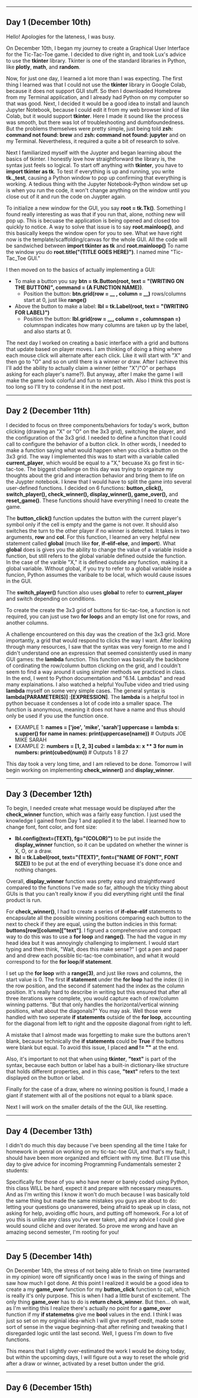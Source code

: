 
---
Day 1 (December 10th) 
---
Hello! Apologies for the lateness, I was busy.

  On December 10th, I began my journey to create a Graphical User Interface for the Tic-Tac-Toe game. I decided to dive right in, and took Lux's advice to use the **tkinter** library. Tkinter is one of the standard libraries in Python, like **plotly**, **math**, and **random**. 
  
  Now, for just one day, I learned a lot more than I was expecting. The first thing I learned was that I could not use the **tkinter** library in Google Colab, because it does not support GUI stuff. So then I downloaded Homebrew from my Terminal application, and I already had Python on my computer so that was good. Next, I decided it would be a good idea to install and launch Jupyter Notebook, because I could edit it from my web browser kind of like Colab, but it would support **tkinter**. Here I made it sound like the process was smooth, but there was lot of troubleshooting and dumbfoundedness. But the problems themselves were pretty simple, just being told **zsh: command not found: brew** and **zsh: command not found: jupyter** and on my Terminal. Nevertheless, it required a quite a bit of research to solve.   
  
  Next I familiarized myself with the Juypter and began learning about the basics of tkinter. I honestly love how straightforward the library is, the syntax just feels so logical. To start off anything with **tkinter**, you have to **import tkinter as tk**. To test if everything is up and running, you write **tk._test**, causing a Python window to pop up confirming that everything is working. A tedious thing with the Jupyter Notebook-Python window set up is when you run the code, it won't change anything on the window until you close out of it and run the code on Juypter again.  
  
  To initialize a new window for the GUI, you say **root = tk.Tk()**. Something I found really interesting as was that if you run that, alone, nothing new will pop up. This is becuase the application is being opened and closed too quickly to notice. A way to solve that issue is to say **root.mainloop()**, and this basically keeps the window open for you to see. What we have right now is the template/scaffolding/canvas for the whole GUI. All the code will be sandwiched between **import tkinter as tk** and **root.mainloop()** To name the window you do **root.title("(TITLE GOES HERE)")**. I named mine "Tic-Tac_Toe GUI."
  
  I then moved on to the basics of actually implementing a GUI: 
  - To make a button you say **btn = tk.Button(root, text = "(WRITING ON THE BUTTON)", command = (A FUNCTION NAME))**.
      - Position the button: **btn.grid(row = __ , column = __)** rows/columns start at 0, just like **range()**
  - Above the button to make a label: **lbl = tk.Label(root, text = "(WRITING FOR LABEL)")**
      - Position the button: **lbl.grid(row = __, column = __, columnspan =__)** columnspan indicates how many columns are taken up         by the label, and also starts at 0.  

The next day I worked on creating a basic interface with a grid and buttons that update based on player moves. I am thinking of doing a thing where each mouse click will alternate after each click. Like it will start with "X" and then go to "O" and so on until there is a winner or draw. After I achieve this I'll add the ability to actually claim a winner (either "X"/"O" or perhaps asking for each player's name?). But anyway, after I make the game I will make the game look colorful and fun to interact with. Also I think this post is too long so I'll try to condense it in the next post. 


---
Day 2 (December 11th)
---
  I decided to focus on three components/behaviors for today's work, button clicking (drawing an "X" or "O" on the 3x3 grid), switching the player, and the configuration of the 3x3 grid. 
I needed to define a funciton that I could call to configure the behavior of a button click. In other words, I needed to make a function saying what would happen when you click a button on the 3x3 grid. The way I implemented this was to start with a variable called **current_player**, which would be equal to a "X," becuase Xs go first in tic-tac-toe. The biggest challenge on this day was trying to orgainze my thoughts about the grid and interaction behavior and bring them to life on the Juypter notebook. I knew that I would have to split the game into several user-defined functions. I decided on 6 functions: **button_click(), switch_player(), check_winner(), display_winner(), game_over(),** and **reset_game()**. These functions should have everything I need to create the game. 

  The **button_click()** function updates the button with the current player's symbol only if the cell is empty and the game is not over. It should also switches the turn to the other player if no winner is detected. It takes in two arguments, **row** and **col**.
For this function, I learned an very helpful new statement called **global** (much like **for**, **if-elif-else**, and **import**). What **global** does is gives you the ability to change the value of a variable inside a function, but still refers to the global variable defined outside the function. In the case of the varible "X," it is defined outside any function, making it a global variable. Without global, if you try to refer to a global variable inside a funcion, Python assumes the varibale to be local, which would cause issues in the GUI.

  The **switch_player()** function also uses **global** to refer to **current_player** and switch depending on conditions. 

  To create the create the 3x3 grid of buttons for tic-tac-toe, a function is not required, you can just use two **for loop**s and an empty list one for rows, and another columns. 

  A challenge encountered on this day was the creation of the 3x3 grid. More importantly, a grid that would respond to clicks the way I want. After looking through many resources, I saw that the syntax was very foreign to me and I didn't understand one an expression that seemed consistently used in many GUI games: the **lambda** function. This function was basically the backbone of cordinating the row/column button clicking on the grid, and I couldn't seem to find a way around it using simpler methods we practiced in class. In the end, I went to Python documentation and "6.14. Lambdas" and read many explainations. I also watched a helpful YouTube video and tried using **lambda** myself on some very simple cases. The general syntax is **lambda[PARAMETER(S)]** :**[EXPRESSION]**. The **lambda** is a helpful tool in python becuase it condenses a lot of code into a smaller space. The function is anonymous, meaning it does not have a name and thus should only be used if you use the function once. 
  - EXAMPLE 1: **names = ['joe', 'mike', 'sarah']
               uppercase = lambda s: s.upper()
               for name in names:
                 print(uppercase(name))** # Outputs JOE MIKE SARAH 
  - EXAMPLE 2: **numbers = [1, 2, 3]
               cubed = lambda x: x ** 3
               for num in numbers:
                 print(cubed(num))** # Outputs 1 8 27

  This day took a very long time, and I am relieved to be done. Tomorrow I will begin working on implementing **check_winner()** and **display_winner**. 


---
Day 3 (December 12th)
---

  To begin, I needed create what message would be displayed after the **check_winner** function, which was a fairly easy function. I just used the knowledge I gained from Day 1 and applied it to the label. I learned how to change font, font color, and font size:
  
   - **lbl.config(text=(TEXT), fg="(COLOR)")** to be put inside the **display_winner** function, so it can be updated on whether the winner is X, O, or a draw.  
  - **lbl = tk.Label(root, text="(TEXT)", font=("NAME OF FONT", FONT SIZE))** to be put at the end of everything becuase it's done        once and nothing changes.

  Overall, **display_winner** function was pretty easy and straightforward compared to the functions I've made so far, although the tricky thing about GUIs is that you can't really know if you did everything right until the final product is run.
  
  For **check_winner()**, I had to create a series of **if-else-elif** statements to encapsulate all the possible winning positions comparing each button to the next to check if they are equal, using the button indicies in this format: **buttons[row][column]["text"]**. I figrued a comprehensive and compact way to do this was to use a **for loop** and **range()**. The had the vague in my head idea but it was annoyingly challenging to implement. I would start typing and then think, "Wait, does this make sense?" I got a pen and paper and and drew each possible tic-tac-toe combination, and what it would correspond to for the **for loop**/**if statement**. 
  
  I set up the **for loop** with a **range(3)**, and just like rows and columns, the start value is 0. The first **if statement** under the **for loop** had the index (i) in the row position, and the second if satement had the index as the column position. It's really hard to describe in writing but this ensured that after all three iterations were complete, you would capture each of row/column winning patterns. "But that only handles the horizontal/vertical winning positions, what about the diagonals?" You may ask. Well those were handled with two seperate **if statements** outside of the **for loop**, accounting for the diagonal from left to right and the opposite diagonal from right to left.
  
  A mistake that I almost made was forgetting to make sure the buttons aren't blank, because technically the **if statements** could be **True** if the buttons were blank but equal. To avoid this issue, I placed **and != ""** at the end. 
  
  Also, it's important to not that when using **tkinter**, **"text"** is part of the syntax, because each button or label has a built-in dictionary-like structure that holds different properties, and in this case, **"text"** refers to the text displayed on the button or label.
  
  Finally for the case of a draw, where no winning position is found, I made a giant if statement with all of the positions not equal to a blank space. 
  
  Next I will work on the smaller details of the the GUI, like resetting. 
    
    
---
Day 4 (December 13th)
---

  I didn't do much this day because I've been spending all the time I take for homework in genral on working on my tic-tac-toe GUI, and that's my fault, I should have been more organized and effcient with my time. But I'll use this day to give advice for incoming Programming Fundamentals semester 2 students:

  Specifically for those of you who have never or barely coded using Python, this class WILL be hard, expect it and prepare with necessary measures. And as I'm writing this I know it won't do much because I was basically told the same thing but made the same mistakes you guys are about to do: letting your questions go unanswered, being afraid to speak up in class, not asking for help, avoiding offic hours, and putting off homework. For a lot of you this is unlike any class you've ever taken, and any advice I could give would sound cliché and over iterated. So prove me wrong and have an amazing second semester, I'm rooting for you!

---
Day 5 (December 14th)
---

  On December 14th, the stress of not being able to finish on time (warranted in my opinion) wore off significantly once I was in the swing of things and saw how much I got done. At this point I realized it would be a good idea to create a my **game_over** function for my **button_click** function to call, which is really it's only purpose. This is when I had a little burst of excitement. The only thing **game_over** has to do is **return check_winner**. But then... oh wait, as I'm writing this I realize there's actually no point for a **game_over** function if my **if statemetns** give me **bool** values in the end. I think I was just so set on my orginial idea-which I will give myself credit, made some sort of sense in the vague beginning-that after refining and tweaking that I disregarded logic until the last second. Well, I guess I'm down to five functions.
  
  This means that I slightly over-estimated the work I would be doing today, but within the upcoming days, I will figure out a way to reset the whole grid after a draw or winner, activated by a reset button under the grid. 

---
Day 6 (December 15th)
---
